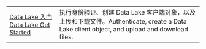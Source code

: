 |  |  |
|---------|---------|
| <span data-ttu-id="5316b-101">[Data Lake 入门][1]</span><span class="sxs-lookup"><span data-stu-id="5316b-101">[Data Lake Get Started][1]</span></span> | <span data-ttu-id="5316b-102">执行身份验证、创建 Data Lake 客户端对象，以及上传和下载文件。</span><span class="sxs-lookup"><span data-stu-id="5316b-102">Authenticate, create a Data Lake client object, and upload and download files.</span></span> |

[1]: https://azure.microsoft.com/resources/samples/data-lake-store-java-upload-download-get-started/